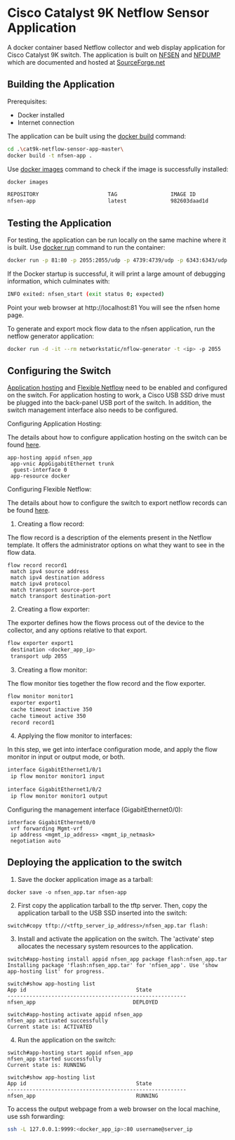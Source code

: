 # Cisco Catalyst 9K Netflow Sensor Application
A docker container based Netflow collector and web display application for Cisco Catalyst 9K switch. The application is built on [NFSEN](http://nfsen.sourceforge.net/) and [NFDUMP](http://nfdump.sourceforge.net/) which are documented and hosted at [SourceForge.net](https://sourceforge.net/)

## Building the Application
Prerequisites:
* Docker installed
* Internet connection

The application can be built using the [docker build](https://docs.docker.com/engine/reference/commandline/build/) command:

```bash
cd .\cat9k-netflow-sensor-app-master\
docker build -t nfsen-app .
```

Use [docker images](https://docs.docker.com/engine/reference/commandline/images/) command to check if the image is successfully installed:

```bash
docker images

REPOSITORY                      TAG                 IMAGE ID            CREATED             SIZE
nfsen-app                       latest              982603daad1d        50 seconds ago      590MB
```

## Testing the Application
For testing, the application can be run locally on the same machine where it is built. Use [docker run](https://docs.docker.com/engine/reference/commandline/run/) command to run the container:

```bash
docker run -p 81:80 -p 2055:2055/udp -p 4739:4739/udp -p 6343:6343/udp -p 9996:9996/udp  -i -t --name nfsen_app_run nfsen-app
```

If the Docker startup is successful, it will print a large amount of debugging information, which culminates with:

```bash
INFO exited: nfsen_start (exit status 0; expected)
```

Point your web browser at http://localhost:81 You will see the nfsen home page.

To generate and export mock flow data to the nfsen application, run the netflow generator application:

```bash
docker run -d -it --rm networkstatic/nflow-generator -t <ip> -p 2055
```

## Configuring the Switch
[Application hosting](https://wiki.cisco.com/display/C3A/KR+Port+Trunk+and+VLAN+Support#KRPortTrunkandVLANSupport-2.3App-hosting) and [Flexible Netflow](https://www.cisco.com/c/en/us/td/docs/switches/lan/catalyst9300/software/release/16-5/configuration_guide/nmgmt/b_165_nmgmt_9300_cg/b_165_nmgmt_9300_cg_chapter_01000.html) need to be enabled and configured on the switch. For application hosting to work, a Cisco USB SSD drive must be plugged into the back-panel USB port of the switch. In addition, the switch management interface also needs to be configured.

Configuring Application Hosting:

The details about how to configure application hosting on the switch can be found [here](https://wiki.cisco.com/display/C3A/KR+Port+Trunk+and+VLAN+Support#KRPortTrunkandVLANSupport-2.3App-hosting).

```
app-hosting appid nfsen_app
 app-vnic AppGigabitEthernet trunk
  guest-interface 0
 app-resource docker
```

Configuring Flexible Netflow:

The details about how to configure the switch to export netflow records can be found [here](https://www.cisco.com/c/en/us/td/docs/switches/lan/catalyst9300/software/release/16-5/configuration_guide/nmgmt/b_165_nmgmt_9300_cg/b_165_nmgmt_9300_cg_chapter_01000.html).

1. Creating a flow record:

The flow record is a description of the elements present in the Netflow template. It offers the administrator options on what they want to see in the flow data.

```
flow record record1
 match ipv4 source address
 match ipv4 destination address
 match ipv4 protocol
 match transport source-port
 match transport destination-port
```

2. Creating a flow exporter:
 
The exporter defines how the flows process out of the device to the collector, and any options relative to that export. 

 ```bash
flow exporter export1
  destination <docker_app_ip>
  transport udp 2055
```

3. Creating a flow monitor:

The flow monitor ties together the flow record and the flow exporter. 

 ```bash
flow monitor monitor1
  exporter export1
  cache timeout inactive 350
  cache timeout active 350
  record record1
```

4. Applying the flow monitor to interfaces:

In this step, we get into interface configuration mode, and apply the flow monitor in input or output mode, or both.

```bash
interface GigabitEthernet1/0/1
 ip flow monitor monitor1 input
 
interface GigabitEthernet1/0/2
 ip flow monitor monitor1 output
```

Configuring the management interface (GigabitEthernet0/0):

```
interface GigabitEthernet0/0
 vrf forwarding Mgmt-vrf
 ip address <mgmt_ip_address> <mgmt_ip_netmask>
 negotiation auto
```

## Deploying the application to the switch

1. Save the docker application image as a tarball:

```
docker save -o nfsen_app.tar nfsen-app
```

2. First copy the application tarball to the tftp server. Then, copy the application tarball to the USB SSD inserted into the switch:

```
switch#copy tftp://<tftp_server_ip_address>/nfsen_app.tar flash:
```

3. Install and activate the application on the switch. The 'activate' step allocates the necessary system resources to the application.

```
switch#app-hosting install appid nfsen_app package flash:nfsen_app.tar
Installing package 'flash:nfsen_app.tar' for 'nfsen_app'. Use 'show app-hosting list' for progress.

switch#show app-hosting list                                                      
App id                                   State
---------------------------------------------------------
nfsen_app                               DEPLOYED

switch#app-hosting activate appid nfsen_app
nfsen_app activated successfully
Current state is: ACTIVATED
```

4. Run the application on the switch:

```
switch#app-hosting start appid nfsen_app
nfsen_app started successfully
Current state is: RUNNING

switch#show app-hosting list                    
App id                                   State
---------------------------------------------------------
nfsen_app                                RUNNING
```

To access the output webpage from a web browser on the local machine, use ssh forwarding:

```bash
ssh -L 127.0.0.1:9999:<docker_app_ip>:80 username@server_ip
```


